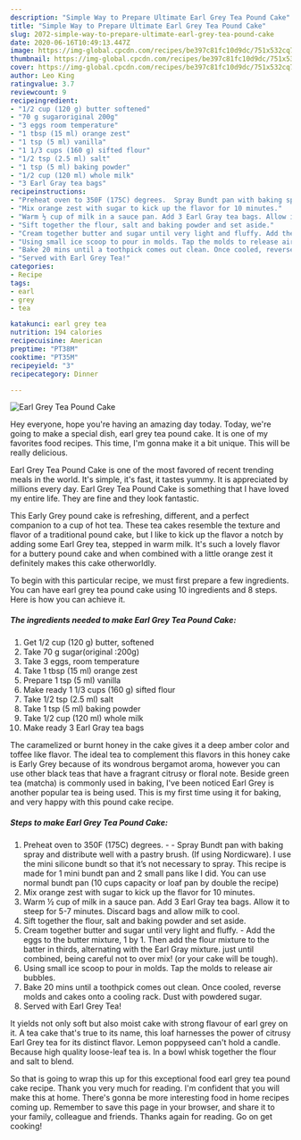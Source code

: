 ```yaml
---
description: "Simple Way to Prepare Ultimate Earl Grey Tea Pound Cake"
title: "Simple Way to Prepare Ultimate Earl Grey Tea Pound Cake"
slug: 2072-simple-way-to-prepare-ultimate-earl-grey-tea-pound-cake
date: 2020-06-16T10:49:13.447Z
image: https://img-global.cpcdn.com/recipes/be397c81fc10d9dc/751x532cq70/earl-grey-tea-pound-cake-recipe-main-photo.jpg
thumbnail: https://img-global.cpcdn.com/recipes/be397c81fc10d9dc/751x532cq70/earl-grey-tea-pound-cake-recipe-main-photo.jpg
cover: https://img-global.cpcdn.com/recipes/be397c81fc10d9dc/751x532cq70/earl-grey-tea-pound-cake-recipe-main-photo.jpg
author: Leo King
ratingvalue: 3.7
reviewcount: 9
recipeingredient:
- "1/2 cup (120 g) butter softened"
- "70 g sugaroriginal 200g"
- "3 eggs room temperature"
- "1 tbsp (15 ml) orange zest"
- "1 tsp (5 ml) vanilla"
- "1 1/3 cups (160 g) sifted flour"
- "1/2 tsp (2.5 ml) salt"
- "1 tsp (5 ml) baking powder"
- "1/2 cup (120 ml) whole milk"
- "3 Earl Gray tea bags"
recipeinstructions:
- "Preheat oven to 350F (175C) degrees.  Spray Bundt pan with baking spray and distribute well with a pastry brush. (If using Nordicware). I use the mini silicone bundt so that it’s not necessary to spray. This recipe is made for 1 mini bundt pan and 2 small pans like I did. You can use normal bundt pan (10 cups capacity or loaf pan by double the recipe)"
- "Mix orange zest with sugar to kick up the flavor for 10 minutes."
- "Warm ½ cup of milk in a sauce pan. Add 3 Earl Gray tea bags. Allow it to steep for 5-7 minutes. Discard bags and allow milk to cool."
- "Sift together the flour, salt and baking powder and set aside."
- "Cream together butter and sugar until very light and fluffy. Add the eggs to the butter mixture, 1 by 1. Then add the flour mixture to the batter in thirds, alternating with the Earl Gray mixture. just until combined, being careful not to over mix! (or your cake will be tough)."
- "Using small ice scoop to pour in molds. Tap the molds to release air bubbles."
- "Bake 20 mins until a toothpick comes out clean. Once cooled, reverse molds and cakes onto a cooling rack. Dust with powdered sugar."
- "Served with Earl Grey Tea!"
categories:
- Recipe
tags:
- earl
- grey
- tea

katakunci: earl grey tea 
nutrition: 194 calories
recipecuisine: American
preptime: "PT38M"
cooktime: "PT35M"
recipeyield: "3"
recipecategory: Dinner

---
```



![Earl Grey Tea Pound Cake](https://img-global.cpcdn.com/recipes/be397c81fc10d9dc/751x532cq70/earl-grey-tea-pound-cake-recipe-main-photo.jpg)

Hey everyone, hope you're having an amazing day today. Today, we're going to make a special dish, earl grey tea pound cake. It is one of my favorites food recipes. This time, I'm gonna make it a bit unique. This will be really delicious.

Earl Grey Tea Pound Cake is one of the most favored of recent trending meals in the world. It's simple, it's fast, it tastes yummy. It is appreciated by millions every day. Earl Grey Tea Pound Cake is something that I have loved my entire life. They are fine and they look fantastic.

This Early Grey pound cake is refreshing, different, and a perfect companion to a cup of hot tea. These tea cakes resemble the texture and flavor of a traditional pound cake, but I like to kick up the flavor a notch by adding some Earl Grey tea, stepped in warm milk. It&#39;s such a lovely flavor for a buttery pound cake and when combined with a little orange zest it definitely makes this cake otherworldly.


To begin with this particular recipe, we must first prepare a few ingredients. You can have earl grey tea pound cake using 10 ingredients and 8 steps. Here is how you can achieve it.

<!--inarticleads1-->

##### The ingredients needed to make Earl Grey Tea Pound Cake:

1. Get 1/2 cup (120 g) butter, softened
1. Take 70 g sugar(original :200g)
1. Take 3 eggs, room temperature
1. Take 1 tbsp (15 ml) orange zest
1. Prepare 1 tsp (5 ml) vanilla
1. Make ready 1 1/3 cups (160 g) sifted flour
1. Take 1/2 tsp (2.5 ml) salt
1. Take 1 tsp (5 ml) baking powder
1. Take 1/2 cup (120 ml) whole milk
1. Make ready 3 Earl Gray tea bags


The caramelized or burnt honey in the cake gives it a deep amber color and toffee like flavor. The ideal tea to complement this flavors in this honey cake is Early Grey because of its wondrous bergamot aroma, however you can use other black teas that have a fragrant citrusy or floral note. Beside green tea (matcha) is commonly used in baking, I&#39;ve been noticed Earl Grey is another popular tea is being used. This is my first time using it for baking, and very happy with this pound cake recipe. 

<!--inarticleads2-->

##### Steps to make Earl Grey Tea Pound Cake:

1. Preheat oven to 350F (175C) degrees. -  - Spray Bundt pan with baking spray and distribute well with a pastry brush. (If using Nordicware). I use the mini silicone bundt so that it’s not necessary to spray. This recipe is made for 1 mini bundt pan and 2 small pans like I did. You can use normal bundt pan (10 cups capacity or loaf pan by double the recipe)
1. Mix orange zest with sugar to kick up the flavor for 10 minutes.
1. Warm ½ cup of milk in a sauce pan. Add 3 Earl Gray tea bags. Allow it to steep for 5-7 minutes. Discard bags and allow milk to cool.
1. Sift together the flour, salt and baking powder and set aside.
1. Cream together butter and sugar until very light and fluffy. - Add the eggs to the butter mixture, 1 by 1. Then add the flour mixture to the batter in thirds, alternating with the Earl Gray mixture. just until combined, being careful not to over mix! (or your cake will be tough).
1. Using small ice scoop to pour in molds. Tap the molds to release air bubbles.
1. Bake 20 mins until a toothpick comes out clean. Once cooled, reverse molds and cakes onto a cooling rack. Dust with powdered sugar.
1. Served with Earl Grey Tea!


It yields not only soft but also moist cake with strong flavour of earl grey on it. A tea cake that&#39;s true to its name, this loaf harnesses the power of citrusy Earl Grey tea for its distinct flavor. Lemon poppyseed can&#39;t hold a candle. Because high quality loose-leaf tea is. In a bowl whisk together the flour and salt to blend. 

So that is going to wrap this up for this exceptional food earl grey tea pound cake recipe. Thank you very much for reading. I'm confident that you will make this at home. There's gonna be more interesting food in home recipes coming up. Remember to save this page in your browser, and share it to your family, colleague and friends. Thanks again for reading. Go on get cooking!
